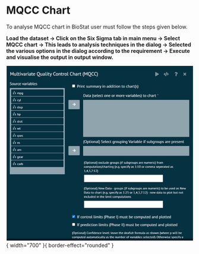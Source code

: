 # MQCC Chart

To analyse MQCC chart in BioStat user must follow the steps given below.

__Load the dataset -> Click on the Six Sigma tab in main menu -> Select MQCC chart -> This leads to analysis techniques in the dialog -> Selected the various options in the dialog according to the requirement -> Execute and visualise the output in output window.__

![alt text](screenshots/image297.png){ width="700" }{ border-effect="rounded" }

